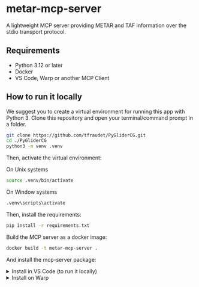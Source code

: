 # metar-mcp-server

A lightweight MCP server providing METAR and TAF information over the stdio transport protocol.

## Requirements

- Python 3.12 or later
- Docker
- VS Code, Warp or another MCP Client

## How to run it locally

We suggest you to create a virtual environment for running this app with Python 3. Clone this repository and open your terminal/command prompt in a folder.

```bash
git clone https://github.com/tfraudet/PyGliderCG.git
cd ./PyGliderCG
python3 -m venv .venv
```

Then, activate the virtual environment:

On Unix systems

```bash
source .venv/bin/activate
```

On Window systems

```bash
.venv\scripts\activate
```

Then, install the requirements:

```bash
pip install -r requirements.txt
```

Build the MCP server as a docker image:

```bash
docker build -t metar-mcp-server .
```

And install the mcp-server package:

<details>
<summary>Install in VS Code (to run it locally)</summary>

On VS Code, add the following JSON block to your workspace ```.vscode/mcp.json``` file

```json
{
  "servers": {
    "Aviation Weather Center": {
      "type": "stdio",
      "command": "python",
      "args": [
        "${workspaceFolder}/server.py"
      ]
    }
  }
}
```
</details>

<details>
<summary>Install on Warp</summary>

See Warp [Model Context Protocol Documentation](https://docs.warp.dev/knowledge-and-collaboration/mcp#adding-an-mcp-server) for details.

1. Navigate Settings > AI > Manage MCP servers.
2. Add a new MCP server by clicking the + Add button.
3. Paste the configuration given below:

```json
{
  "Aviation Weather Center": {
    "command": "docker",
    "args": [
      "run",
      "-i",
      "--rm",
      "metar-mcp-server"
    ],
    "env": {},
    "working_directory": null,
    "start_on_launch": true
  }
}
```
</details>